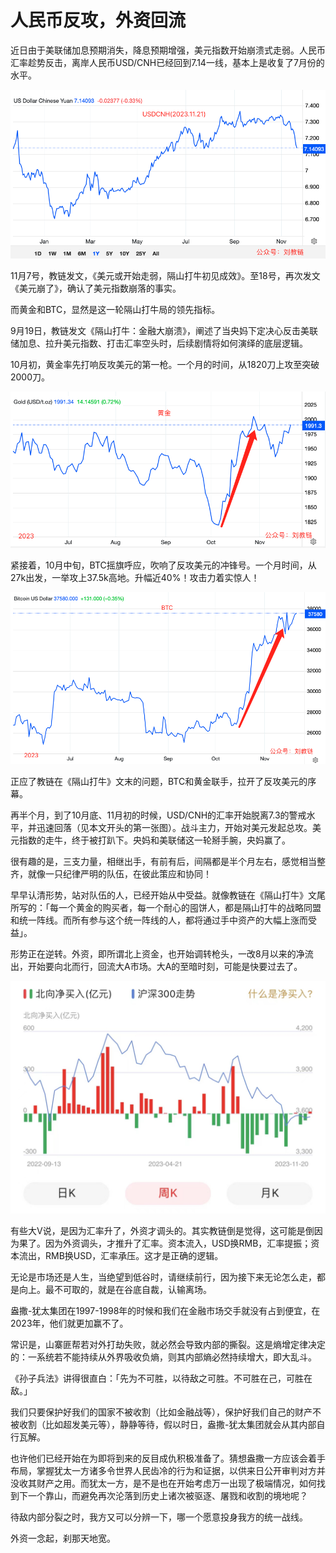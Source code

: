 # 人民币反攻，外资回流

近日由于美联储加息预期消失，降息预期增强，美元指数开始崩溃式走弱。人民币汇率趁势反击，离岸人民币USD/CNH已经回到7.14一线，基本上是收复了7月份的水平。

![](/images/2023/20231121-A01.png)

11月7号，教链发文，《美元或开始走弱，隔山打牛初见成效》。至18号，再次发文《美元崩了》，确认了美元指数崩落的事实。

而黄金和BTC，显然是这一轮隔山打牛局的领先指标。

9月19日，教链发文《隔山打牛：金融大崩溃》，阐述了当央妈下定决心反击美联储加息、拉升美元指数、打击汇率空头时，后续剧情将如何演绎的底层逻辑。

10月初，黄金率先打响反攻美元的第一枪。一个月的时间，从1820刀上攻至突破2000刀。

![](/images/2023/20231121-A02.png)

紧接着，10月中旬，BTC摇旗呼应，吹响了反攻美元的冲锋号。一个月时间，从27k出发，一举攻上37.5k高地。升幅近40%！攻击力着实惊人！

![](/images/2023/20231121-A03.png)

正应了教链在《隔山打牛》文末的问题，BTC和黄金联手，拉开了反攻美元的序幕。

再半个月，到了10月底、11月初的时候，USD/CNH的汇率开始脱离7.3的警戒水平，并迅速回落（见本文开头的第一张图）。战斗主力，开始对美元发起总攻。美元指数的走牛，终于被打趴下。央妈和美联储这一轮掰手腕，央妈赢了。

很有趣的是，三支力量，相继出手，有前有后，间隔都是半个月左右，感觉相当整齐，就像一只纪律严明的队伍，在彼此策应和协同！

早早认清形势，站对队伍的人，已经开始从中受益。就像教链在《隔山打牛》文尾所写的：「每一个黄金的购买者，每一个耐心的囤饼人，都是隔山打牛的战略同盟和统一阵线。而所有参与这个统一阵线的人，都将通过手中资产的大幅上涨而受益」。

形势正在逆转。外资，即所谓北上资金，也开始调转枪头，一改8月以来的净流出，开始要向北而行，回流大A市场。大A的至暗时刻，可能是快要过去了。

![](/images/2023/20231121-A04.jpg)

有些大V说，是因为汇率升了，外资才调头的。其实教链倒是觉得，这可能是倒因为果了。因为外资调头，才推升了汇率。资本流入，USD换RMB，汇率提振；资本流出，RMB换USD，汇率承压。这才是正确的逻辑。

无论是市场还是人生，当绝望到低谷时，请继续前行，因为接下来无论怎么走，都是向上。最不可取的，就是在谷底自裁，认输离场。

盎撒-犹太集团在1997-1998年的时候和我们在金融市场交手就没有占到便宜，在2023年，他们就更加赢不了。

常识是，山寨匪帮若对外打劫失败，就必然会导致内部的撕裂。这是熵增定律决定的：一系统若不能持续从外界吸收负熵，则其内部熵必然持续增大，即大乱斗。

《孙子兵法》讲得很直白：「先为不可胜，以待敌之可胜。不可胜在己，可胜在敌。」

我们只要保护好我们的国家不被收割（比如金融战等），保护好我们自己的财产不被收割（比如超发美元等），静静等待，假以时日，盎撒-犹太集团就会从其内部自行瓦解。

也许他们已经开始在为即将到来的反目成仇积极准备了。猜想盎撒一方应该会着手布局，掌握犹太一方诸多令世界人民齿冷的行为和证据，以供来日公开审判对方并没收其财产之用。而犹太一方，是不是也在开始考虑万一出现了极端情况，如何找到下一个靠山，而避免再次沦落到历史上诸次被驱逐、屠戮和收割的境地呢？

待敌内部分裂之时，我方又可以分辨一下，哪一个愿意投身我方的统一战线。

外资一念起，刹那天地宽。

